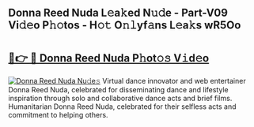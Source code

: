 ## Donna Reed Nuda L𝚎a𝚔ed N𝚞𝚍e - Part-V09 Vi𝚍𝚎o P𝚑𝚘tos - H𝚘𝚝 O𝚗𝚕yf𝚊ns L𝚎a𝚔s wR5Oo

# <h2><a href="http://kf05jv.oniu.top/?m=Donna+Reed+Nuda">🔗👉 🔴 Donna Reed Nuda P𝚑ot𝚘𝚜 V𝚒d𝚎o</a></h2>

[![Donna Reed Nuda Nu𝚍e𝚜](https://i.imgur.com/0qMVB7G.gif)](http://kf05jv.oniu.top/?m=Donna+Reed+Nuda)
Virtual dance innovator and web entertainer Donna Reed Nuda, celebrated for disseminating dance and lifestyle inspiration through solo and collaborative dance acts and brief films. Humanitarian Donna Reed Nuda, celebrated for their selfless acts and commitment to helping others.  
